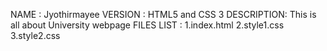 
NAME       : Jyothirmayee
VERSION    : HTML5 and CSS 3
DESCRIPTION: This is all about University webpage
FILES LIST : 1.index.html
             2.style1.css
             3.style2.css

